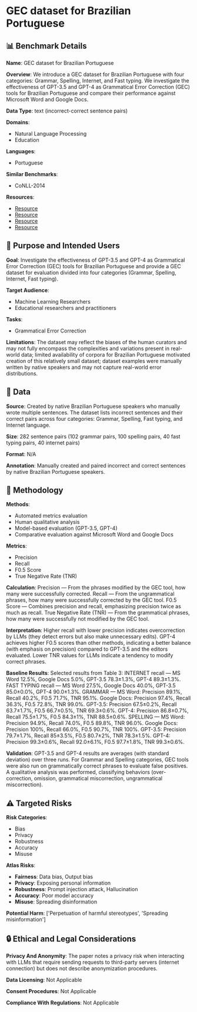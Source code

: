 # GEC dataset for Brazilian Portuguese

## 📊 Benchmark Details

**Name**: GEC dataset for Brazilian Portuguese

**Overview**: We introduce a GEC dataset for Brazilian Portuguese with four categories: Grammar, Spelling, Internet, and Fast typing. We investigate the effectiveness of GPT-3.5 and GPT-4 as Grammatical Error Correction (GEC) tools for Brazilian Portuguese and compare their performance against Microsoft Word and Google Docs.

**Data Type**: text (incorrect-correct sentence pairs)

**Domains**:
- Natural Language Processing
- Education

**Languages**:
- Portuguese

**Similar Benchmarks**:
- CoNLL-2014

**Resources**:
- [Resource](https://arxiv.org/abs/2306.15788)
- [Resource](https://chat.openai.com)
- [Resource](https://docs.google.com)
- [Resource](https://onedrive.live.com)

## 🎯 Purpose and Intended Users

**Goal**: Investigate the effectiveness of GPT-3.5 and GPT-4 as Grammatical Error Correction (GEC) tools for Brazilian Portuguese and provide a GEC dataset for evaluation divided into four categories (Grammar, Spelling, Internet, Fast typing).

**Target Audience**:
- Machine Learning Researchers
- Educational researchers and practitioners

**Tasks**:
- Grammatical Error Correction

**Limitations**: The dataset may reflect the biases of the human curators and may not fully encompass the complexities and variations present in real-world data; limited availability of corpora for Brazilian Portuguese motivated creation of this relatively small dataset; dataset examples were manually written by native speakers and may not capture real-world error distributions.

## 💾 Data

**Source**: Created by native Brazilian Portuguese speakers who manually wrote multiple sentences. The dataset lists incorrect sentences and their correct pairs across four categories: Grammar, Spelling, Fast typing, and Internet language.

**Size**: 282 sentence pairs (102 grammar pairs, 100 spelling pairs, 40 fast typing pairs, 40 internet pairs)

**Format**: N/A

**Annotation**: Manually created and paired incorrect and correct sentences by native Brazilian Portuguese speakers.

## 🔬 Methodology

**Methods**:
- Automated metrics evaluation
- Human qualitative analysis
- Model-based evaluation (GPT-3.5, GPT-4)
- Comparative evaluation against Microsoft Word and Google Docs

**Metrics**:
- Precision
- Recall
- F0.5 Score
- True Negative Rate (TNR)

**Calculation**: Precision — From the phrases modified by the GEC tool, how many were successfully corrected. Recall — From the ungrammatical phrases, how many were successfully corrected by the GEC tool. F0.5 Score — Combines precision and recall, emphasizing precision twice as much as recall. True Negative Rate (TNR) — From the grammatical phrases, how many were successfully not modified by the GEC tool.

**Interpretation**: Higher recall with lower precision indicates overcorrection by LLMs (they detect errors but also make unnecessary edits). GPT-4 achieves higher F0.5 scores than other methods, indicating a better balance (with emphasis on precision) compared to GPT-3.5 and the editors evaluated. Lower TNR values for LLMs indicate a tendency to modify correct phrases.

**Baseline Results**: Selected results from Table 3: INTERNET recall — MS Word 12.5%, Google Docs 5.0%, GPT-3.5 78.3±1.3%, GPT-4 89.3±1.3%. FAST TYPING recall — MS Word 27.5%, Google Docs 40.0%, GPT-3.5 85.0±0.0%, GPT-4 90.0±1.3%. GRAMMAR — MS Word: Precision 89.1%, Recall 40.2%, F0.5 71.7%, TNR 95.1%. Google Docs: Precision 97.4%, Recall 36.3%, F0.5 72.8%, TNR 99.0%. GPT-3.5: Precision 67.5±0.2%, Recall 63.7±1.7%, F0.5 66.7±0.5%, TNR 69.3±0.6%. GPT-4: Precision 86.8±0.7%, Recall 75.5±1.7%, F0.5 84.3±1%, TNR 88.5±0.6%. SPELLING — MS Word: Precision 94.9%, Recall 74.0%, F0.5 89.8%, TNR 96.0%. Google Docs: Precision 100%, Recall 66.0%, F0.5 90.7%, TNR 100%. GPT-3.5: Precision 79.7±1.7%, Recall 85±3.5%, F0.5 80.7±2%, TNR 78.3±1.5%. GPT-4: Precision 99.3±0.6%, Recall 92.0±6.1%, F0.5 97.7±1.8%, TNR 99.3±0.6%.

**Validation**: GPT-3.5 and GPT-4 results are averages (with standard deviation) over three runs. For Grammar and Spelling categories, GEC tools were also run on grammatically correct phrases to evaluate false positives. A qualitative analysis was performed, classifying behaviors (over-correction, omission, grammatical miscorrection, ungrammatical miscorrection).

## ⚠️ Targeted Risks

**Risk Categories**:
- Bias
- Privacy
- Robustness
- Accuracy
- Misuse

**Atlas Risks**:
- **Fairness**: Data bias, Output bias
- **Privacy**: Exposing personal information
- **Robustness**: Prompt injection attack, Hallucination
- **Accuracy**: Poor model accuracy
- **Misuse**: Spreading disinformation

**Potential Harm**: ['Perpetuation of harmful stereotypes', 'Spreading misinformation']

## 🔒 Ethical and Legal Considerations

**Privacy And Anonymity**: The paper notes a privacy risk when interacting with LLMs that require sending requests to third-party servers (internet connection) but does not describe anonymization procedures.

**Data Licensing**: Not Applicable

**Consent Procedures**: Not Applicable

**Compliance With Regulations**: Not Applicable
